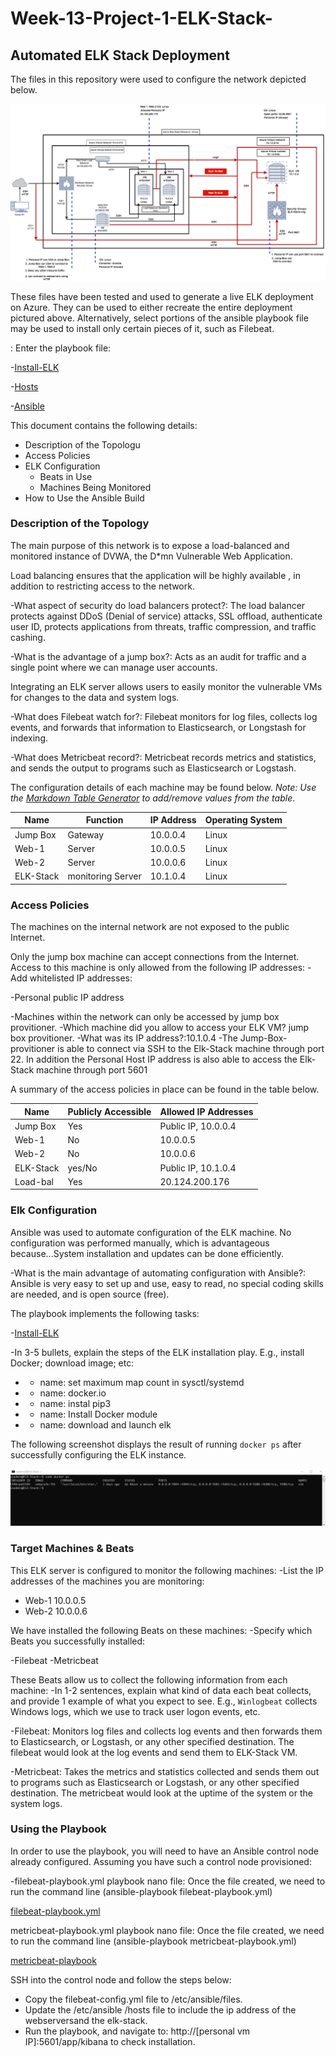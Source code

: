 # Week-13-Project-1-ELK-Stack-
## Automated ELK Stack Deployment

The files in this repository were used to configure the network depicted below.
                                                                                                                                            
![](Diagram/diagram.png%20%2313.png)                                                                                                                                            

These files have been tested and used to generate a live ELK deployment on Azure. They can be used to either recreate the entire deployment pictured above. Alternatively, select portions of the ansible playbook file may be used to install only certain pieces of it, such as Filebeat.

: Enter the playbook file:

-[Install-ELK](Ansible/Install-elk.yml) 

-[Hosts](Ansible/hosts.config)

-[Ansible](Ansible/ansible.cfg)



This document contains the following details:
- Description of the Topologu
- Access Policies
- ELK Configuration
  - Beats in Use
  - Machines Being Monitored
- How to Use the Ansible Build

### Description of the Topology

The main purpose of this network is to expose a load-balanced and monitored instance of DVWA, the D*mn Vulnerable Web Application.

Load balancing ensures that the application will be highly available , in addition to restricting access to the network.

-What aspect of security do load balancers protect?:  The load balancer protects against DDoS (Denial of service) attacks, SSL offload, authenticate user ID, protects applications from threats, traffic compression, and traffic cashing.
  
-What is the advantage of a jump box?: Acts as an audit for traffic and a single point where we can manage user accounts.


Integrating an ELK server allows users to easily monitor the vulnerable VMs for changes to the data and system logs.

-What does Filebeat watch for?: Filebeat monitors for log files, collects log events, and forwards that information to Elasticsearch, or Longstash for indexing.

-What does Metricbeat record?: Metricbeat records metrics and statistics, and sends the output to programs such as Elasticsearch or Logstash. 

 

The configuration details of each machine may be found below.
_Note: Use the [Markdown Table Generator](http://www.tablesgenerator.com/markdown_tables) to add/remove values from the table_.

| Name     | Function         | IP Address | Operating System |
|----------|----------------- |------------|------------------|
| Jump Box | Gateway          | 10.0.0.4   | Linux            |
| Web-1    | Server           | 10.0.0.5   | Linux            |
| Web-2    | Server           | 10.0.0.6   | Linux            |
| ELK-Stack| monitoring Server| 10.1.0.4   | Linux            |

### Access Policies

The machines on the internal network are not exposed to the public Internet. 

Only the jump box machine can accept connections from the Internet. Access to this machine is only allowed from the following IP addresses:
-Add whitelisted IP addresses:

-Personal public IP address


-Machines within the network can only be accessed by jump box provitioner.
-Which machine did you allow to access your ELK VM? jump box provitioner.
-What was its IP address?:10.1.0.4
-The Jump-Box-provitioner is able to connect via SSH to the Elk-Stack machine through port 22. In addition the Personal Host IP address is also able to access the Elk-Stack machine through port 5601


A summary of the access policies in place can be found in the table below.

| Name     | Publicly Accessible | Allowed IP Addresses  |
|----------|---------------------|-----------------------|
| Jump Box | Yes                 | Public IP, 10.0.0.4   |
| Web-1    | No                  | 10.0.0.5              |
| Web-2    | No                  | 10.0.0.6              |
| ELK-Stack| yes/No              | Public IP, 10.1.0.4   |
| Load-bal | Yes                 | 20.124.200.176        |

### Elk Configuration

Ansible was used to automate configuration of the ELK machine. No configuration was performed manually, which is advantageous because...System installation and updates can be done efficiently.

-What is the main advantage of automating configuration with Ansible?: Ansible is very easy to set up and use, easy to read, no special coding skills are needed, and is open source (free).             

The playbook implements the following tasks:

-[Install-ELK](Ansible/Install-elk.yml) 

-In 3-5 bullets, explain the steps of the ELK installation play. E.g., install Docker; download image; etc:
- - name: set maximum map count in sysctl/systemd
- - name: docker.io
- - name: instal pip3
- - name: Install Docker module
- - name: download and launch elk

The following screenshot displays the result of running `docker ps` after successfully configuring the ELK instance.

![](Ansible/docker%20ps.png)

### Target Machines & Beats

This ELK server is configured to monitor the following machines:
-List the IP addresses of the machines you are monitoring: 

- Web-1 10.0.0.5
- Web-2 10.0.0.6

We have installed the following Beats on these machines:
-Specify which Beats you successfully installed:

-Filebeat
-Metricbeat

These Beats allow us to collect the following information from each machine:
-In 1-2 sentences, explain what kind of data each beat collects, and provide 1 example of what you expect to see. E.g., `Winlogbeat` collects Windows logs, which we use to track user logon events, etc.

-Filebeat: Monitors log files and collects log events and then forwards them to Elasticsearch, or Logstash, or any other specified destination. The filebeat would look at the log events and send them to ELK-Stack VM. 

-Metricbeat: Takes the metrics and statistics collected and sends them out to programs such as Elasticsearch or Logstash, or any other specified destination. The metricbeat would look at the uptime of the system or the system logs.

### Using the Playbook
In order to use the playbook, you will need to have an Ansible control node already configured. Assuming you have such a control node provisioned: 

-filebeat-playbook.yml playbook nano file: Once the file created, we need to run the command line (ansible-playbook filebeat-playbook.yml)

[filebeat-playbook.yml](Ansible/filebeat-playbook.yml)

metricbeat-playbook.yml playbook nano file: Once the file created, we need to run the command line (ansible-playbook metricbeat-playbook.yml)

[metricbeat-playbook](Ansible/metricbeat-playbook.yml)

SSH into the control node and follow the steps below:

- Copy the filebeat-config.yml file to /etc/ansible/files.
- Update the /etc/ansible /hosts file to include the ip address of the webserversand the elk-stack.
- Run the playbook, and navigate to: http://[personal vm IP]:5601/app/kibana to check installation.



